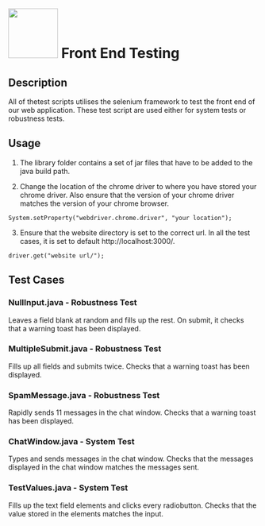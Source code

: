 # <img src="https://cdn.worldvectorlogo.com/logos/selenium-logo.svg" width="100px" /> Front End Testing

## Description
All of thetest scripts utilises the selenium framework to test the front end of our web application. These test script are used  either for system tests or robustness tests. 

## Usage

1. The library folder contains a set of jar files that have to be added to the java build path.

2. Change the location of the chrome driver to where you have stored your chrome driver.  Also ensure that the version of your chrome driver matches the version of your chrome browser.
```
System.setProperty("webdriver.chrome.driver", "your location");
```

3. Ensure that the website directory is set to the correct url. In all the test cases, it is set to default http://localhost:3000/. 
``` 
driver.get("website url/");
```


## Test Cases

### NullInput.java - Robustness Test
Leaves a field blank at random and fills up the rest. On submit, it checks that a warning toast has been displayed. 

### MultipleSubmit.java - Robustness Test
Fills up all fields and submits twice. Checks that a warning toast has been displayed.

### SpamMessage.java - Robustness Test
Rapidly sends 11 messages in the chat window. Checks that a warning toast has been displayed. 

### ChatWindow.java - System Test
Types and sends messages in the chat window. Checks that the messages displayed in the chat window matches the messages sent.

### TestValues.java - System Test
Fills up the text field elements and clicks every radiobutton. Checks that the value stored in the elements matches the input. 


